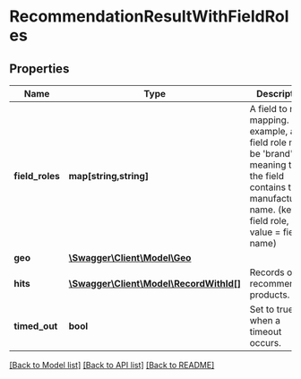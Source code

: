 # RecommendationResultWithFieldRoles

## Properties
Name | Type | Description | Notes
------------ | ------------- | ------------- | -------------
**field_roles** | **map[string,string]** | A field to role mapping. For example, a field role may be &#x27;brand&#x27;, meaning that the field contains the manufacturer&#x27;s name. (key &#x3D; field role, value &#x3D; field name) | 
**geo** | [**\Swagger\Client\Model\Geo**](Geo.md) |  | [optional] 
**hits** | [**\Swagger\Client\Model\RecordWithId[]**](RecordWithId.md) | Records of the recommended products. | 
**timed_out** | **bool** | Set to true when a timeout occurs. | 

[[Back to Model list]](../../README.md#documentation-for-models) [[Back to API list]](../../README.md#documentation-for-api-endpoints) [[Back to README]](../../README.md)

